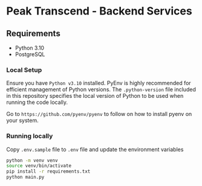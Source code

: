 # Peak Transcend - Backend Services

## Requirements

- Python 3.10
- PostgreSQL

### Local Setup

Ensure you have `Python v3.10` installed. PyEnv is highly recommended for efficient management of Python versions. The `.python-version` file included in this repository specifies the local version of Python to be used when running the code locally.

Go to `https://github.com/pyenv/pyenv` to follow on how to install pyenv on your system.

### Running locally

Copy `.env.sample` file to `.env` file and update the environment variables

```bash
python -m venv venv
source venv/bin/activate
pip install -r requirements.txt
python main.py
```
